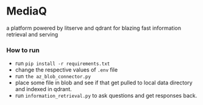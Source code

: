 # MediaQ
a platform powered by litserve and qdrant for blazing fast information retrieval and serving

### How to run
- run `pip install -r requirements.txt`
- change the respective values of `.env` file
- run `the az_blob_connector.py`
- place some file in blob and see if that get pulled to local data directory and indexed in qdrant.
- run `information_retrieval.py` to ask questions and get responses back.
